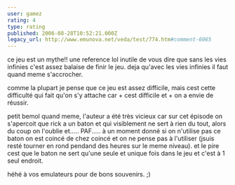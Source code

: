 ```yaml
---
user: gamez
rating: 4
type: rating
published: 2006-08-28T10:52:21.000Z
legacy_url: http://www.emunova.net/veda/test/774.htm#comment-6065
---
```

ce jeu est un mythe!! une reference lol
inutile de vous dire que sans les vies infinies c'est assez balaise de finir le jeu. deja qu'avec les vies infinies il faut quand meme s'accrocher.

comme la plupart je pense que ce jeu est assez difficile, mais cest cette difficulté qui fait qu'on s'y attache car + cest difficile et + on a envie de réussir.

petit bemol quand meme, l'auteur a été très vicieux car sur cet épisode on s'apercoit que rick a un baton et qui visiblement ne sert à rien du tout, alors du coup on l'oublie et..... PAF..... à un moment donné si on n'utilise pas ce baton on est coincé de chez coincé et on ne pense pas à l'utiliser (jsuis resté tourner en rond pendand des heures sur le meme niveau). et le pire cest que le baton ne sert qu'une seule et unique fois dans le jeu et c'est à 1 seul endroit.

héhé à vos emulateurs pour de bons souvenirs. ;)